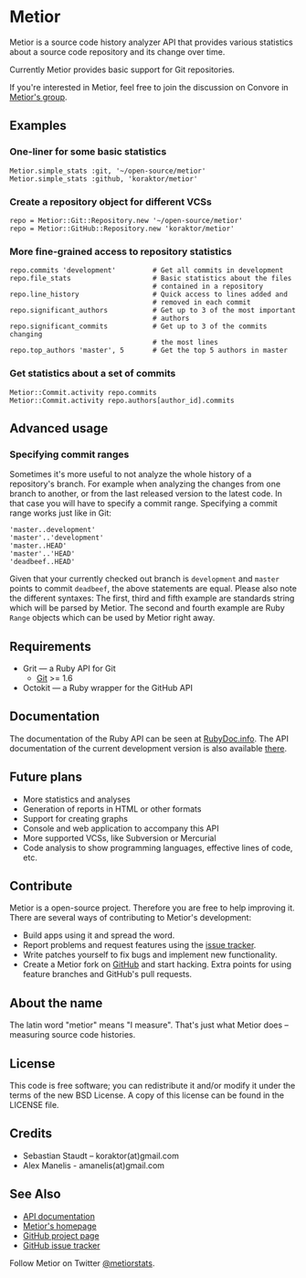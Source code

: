 Metior
======

Metior is a source code history analyzer API that provides various statistics
about a source code repository and its change over time.

Currently Metior provides basic support for Git repositories.

If you're interested in Metior, feel free to join the discussion on Convore in
[Metior's group](https://convore.com/metior).

## Examples

### One-liner for some basic statistics

    Metior.simple_stats :git, '~/open-source/metior'
    Metior.simple_stats :github, 'koraktor/metior'

### Create a repository object for different VCSs

    repo = Metior::Git::Repository.new '~/open-source/metior'
    repo = Metior::GitHub::Repository.new 'koraktor/metior'

### More fine-grained access to repository statistics

    repo.commits 'development'         # Get all commits in development
    repo.file_stats                    # Basic statistics about the files
                                       # contained in a repository
    repo.line_history                  # Quick access to lines added and
                                       # removed in each commit
    repo.significant_authors           # Get up to 3 of the most important
                                       # authors
    repo.significant_commits           # Get up to 3 of the commits changing
                                       # the most lines
    repo.top_authors 'master', 5       # Get the top 5 authors in master

### Get statistics about a set of commits

    Metior::Commit.activity repo.commits
    Metior::Commit.activity repo.authors[author_id].commits

## Advanced usage

### Specifying commit ranges

Sometimes it's more useful to not analyze the whole history of a repository's
branch. For example when analyzing the changes from one branch to another, or
from the last released version to the latest code. In that case you will have
to specify a commit range. Specifying a commit range works just like in Git:

    'master..development'
    'master'..'development'
    'master..HEAD'
    'master'..'HEAD'
    'deadbeef..HEAD'

Given that your currently checked out branch is `development` and `master`
points to commit `deadbeef`, the above statements are equal. Please also note
the different syntaxes: The first, third and fifth example are standards string
which will be parsed by Metior. The second and fourth example are Ruby `Range`
objects which can be used by Metior right away.

## Requirements

* Grit — a Ruby API for Git
  * [Git](http://git-scm.com) >= 1.6
* Octokit — a Ruby wrapper for the GitHub API

## Documentation

The documentation of the Ruby API can be seen at [RubyDoc.info][1]. The API
documentation of the current development version is also available [there][5].

## Future plans

* More statistics and analyses
* Generation of reports in HTML or other formats
* Support for creating graphs
* Console and web application to accompany this API
* More supported VCSs, like Subversion or Mercurial
* Code analysis to show programming languages, effective lines of code, etc.

## Contribute

Metior is a open-source project. Therefore you are free to help improving it.
There are several ways of contributing to Metior's development:

* Build apps using it and spread the word.
* Report problems and request features using the [issue tracker][2].
* Write patches yourself to fix bugs and implement new functionality.
* Create a Metior fork on [GitHub][1] and start hacking. Extra points for using
  feature branches and GitHub's pull requests.

## About the name

The latin word "metior" means "I measure". That's just what Metior does –
measuring source code histories.

## License

This code is free software; you can redistribute it and/or modify it under the
terms of the new BSD License. A copy of this license can be found in the
LICENSE file.

## Credits

* Sebastian Staudt – koraktor(at)gmail.com
* Alex Manelis - amanelis(at)gmail.com

## See Also

* [API documentation][1]
* [Metior's homepage][2]
* [GitHub project page][3]
* [GitHub issue tracker][4]

Follow Metior on Twitter [@metiorstats](http://twitter.com/metiorstats).

 [1]: http://rubydoc.info/gems/metior/frames
 [2]: http://koraktor.de/metior
 [3]: http://github.com/koraktor/metior
 [4]: http://github.com/koraktor/metior/issues
 [5]: http://rubydoc.info/github/koraktor/metior/master/frames
